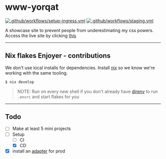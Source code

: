 # www-yorqat
[![.github/workflows/setup-ingress.yml](https://github.com/YorQat/www-yorqat/actions/workflows/setup-ingress.yml/badge.svg)](https://github.com/YorQat/www-yorqat/actions/workflows/setup-ingress.yml) [![.github/workflows/staging.yml](https://github.com/YorQat/www-yorqat/actions/workflows/staging.yml/badge.svg?branch=master)](https://github.com/YorQat/www-yorqat/actions/workflows/staging.yml)

A showcase site to prevent people from underestimating my css powers. Access the live site by clicking [this](https://yorqat.com)

<hr />

## Nix flakes Enjoyer - contributions

We don't use local installs for dependencies. Install [nix](https://nixos.org/download.html) so we know we're working with the same tooling.

```sh
$ nix develop
```
> NOTE:
> Run on every new shell if you don't already have [direnv](https://github.com/direnv/direnv) to run `.envrc` and start flakes for you

<hr />

## Todo

- [ ] Make at least 5 mini projects
- [ ] Setup
  - [ ] CI
  - [x] CD
- [x] install an [adapter](https://kit.svelte.dev/docs/adapters) for prod
